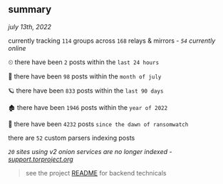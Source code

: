 
## summary
_july 13th, 2022_

currently tracking `114` groups across `168` relays & mirrors - _`54` currently online_

⏲ there have been `2` posts within the `last 24 hours`

🦈 there have been `98` posts within the `month of july`

🪐 there have been `833` posts within the `last 90 days`

🏚 there have been `1946` posts within the `year of 2022`

🦕 there have been `4232` posts `since the dawn of ransomwatch`

there are `52` custom parsers indexing posts

_`20` sites using v2 onion services are no longer indexed - [support.torproject.org](https://support.torproject.org/onionservices/v2-deprecation/)_

> see the project [README](https://github.com/joshhighet/ransomwatch#ransomwatch--) for backend technicals
